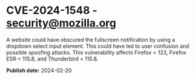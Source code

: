 # CVE-2024-1548 - security@mozilla.org

A website could have obscured the fullscreen notification by using a dropdown select input element. This could have led to user confusion and possible spoofing attacks. This vulnerability affects Firefox < 123, Firefox ESR < 115.8, and Thunderbird < 115.8.

**Publish date:** 2024-02-20
